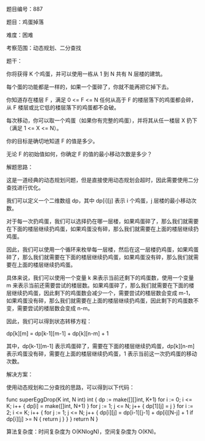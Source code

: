 题目编号：887

题目：鸡蛋掉落

难度：困难

考察范围：动态规划、二分查找

题干：

你将获得 K 个鸡蛋，并可以使用一栋从 1 到 N 共有 N 层楼的建筑。

每个蛋的功能都是一样的，如果一个蛋碎了，你就不能再把它掉下去。

你知道存在楼层 F ，满足 0 <= F <= N 任何从高于 F 的楼层落下的鸡蛋都会碎，从 F 楼层或比它低的楼层落下的鸡蛋都不会破。

每次移动，你可以取一个鸡蛋（如果你有完整的鸡蛋），并将其从任一楼层 X 扔下（满足 1 <= X <= N）。

你的目标是确切地知道 F 的值是多少。

无论 F 的初始值如何，你确定 F 的值的最小移动次数是多少？

解题思路：

这是一道经典的动态规划问题，但是直接使用动态规划会超时，因此需要使用二分查找进行优化。

我们可以定义一个二维数组 dp，其中 dp[i][j] 表示 i 个鸡蛋，j 层楼的最小移动次数。

对于每一次扔鸡蛋，我们可以选择扔在哪一层楼，如果鸡蛋碎了，那么我们就需要在下面的楼层继续扔鸡蛋，如果鸡蛋没有碎，那么我们就需要在上面的楼层继续扔鸡蛋。

因此，我们可以使用一个循环来枚举每一层楼，然后在这一层楼扔鸡蛋，如果鸡蛋碎了，那么我们就需要在下面的楼层继续扔鸡蛋，如果鸡蛋没有碎，那么我们就需要在上面的楼层继续扔鸡蛋。

具体来说，我们可以使用一个变量 k 来表示当前还剩下的鸡蛋数，使用一个变量 m 来表示当前还需要尝试的楼层数。如果鸡蛋碎了，那么我们就需要在下面的楼层继续扔鸡蛋，因此剩下的鸡蛋数会减少一个，需要尝试的楼层数会变成 m-1，如果鸡蛋没有碎，那么我们就需要在上面的楼层继续扔鸡蛋，因此剩下的鸡蛋数不变，需要尝试的楼层数会变成 n-m。

因此，我们可以得到状态转移方程：

dp[k][m] = dp[k-1][m-1] + dp[k][n-m] + 1

其中，dp[k-1][m-1] 表示鸡蛋碎了，需要在下面的楼层继续扔鸡蛋，dp[k][n-m] 表示鸡蛋没有碎，需要在上面的楼层继续扔鸡蛋，1 表示当前这一次扔鸡蛋的移动次数。

解决方案：

使用动态规划和二分查找的思路，可以得到以下代码：

func superEggDrop(K int, N int) int {
    dp := make([][]int, K+1)
    for i := 0; i <= K; i++ {
        dp[i] = make([]int, N+1)
    }
    for j := 1; j <= N; j++ {
        dp[1][j] = j
    }
    for i := 2; i <= K; i++ {
        for j := 1; j <= N; j++ {
            dp[i][j] = dp[i-1][j-1] + dp[i][N-j] + 1
            if dp[i][j] >= N {
                return j
            }
        }
    }
    return N
}

算法复杂度：时间复杂度为 O(KNlogN)，空间复杂度为 O(KN)。